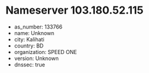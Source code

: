 # Nameserver 103.180.52.115

* as_number: 133766
* name: Unknown
* city: Kalihati
* country: BD
* organization: SPEED ONE
* version: Unknown
* dnssec: true
